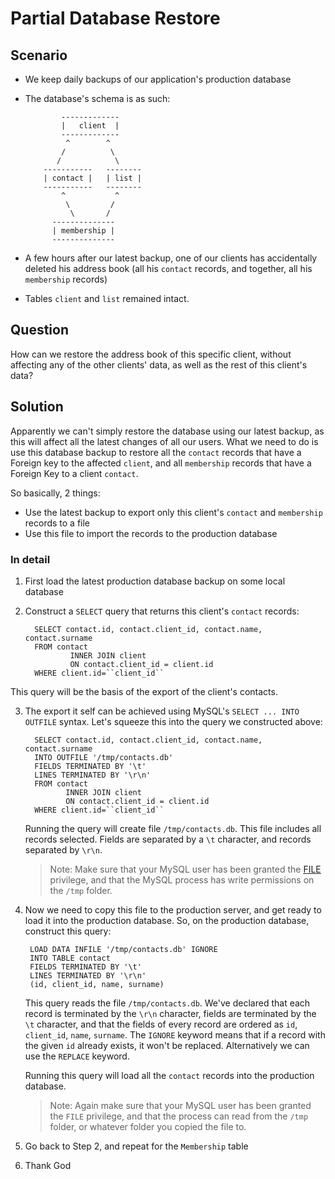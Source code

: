 # Partial Database Restore

## Scenario

* We keep daily backups of our application's production database
* The database's schema is as such:

              -------------
              |   client  |
              -------------
               ^        ^
              /          \
             /            \
          -----------   --------	     
          | contact |   | list |
          -----------   --------
              ^           ^
               \         /
                \       /
            --------------	    
            | membership |
            --------------	    

* A few hours after our latest backup, one of our clients has accidentally deleted his address book (all his ``contact`` records, and together, all his ``membership`` records)
* Tables ``client`` and ``list`` remained intact.

## Question

How can we restore the address book of this specific client, without affecting any of the other clients' data, as well as the rest of this client's data?

## Solution

Apparently we can't simply restore the database using our latest backup, as this will affect all the latest changes of all our users. What we need to do is use this database backup to restore all the ``contact`` records that have a Foreign key to the affected ``client``, and all ``membership`` records that have a Foreign Key to a client ``contact``.

So basically, 2 things:

* Use the latest backup to export only this client's ``contact`` and ``membership`` records to a file
* Use this file to import the records to the production database

### In detail

1. First load the latest production database backup on some local database
2. Construct a ``SELECT`` query that returns this client's ``contact`` records:
       
         SELECT contact.id, contact.client_id, contact.name, contact.surname 
         FROM contact 
                 INNER JOIN client 
                 ON contact.client_id = client.id
         WHERE client.id=``client_id``

  This query will be the basis of the export of the client's contacts. 

3. The export it self can be achieved using MySQL's ``SELECT ... INTO OUTFILE`` syntax. Let's squeeze this into the query we constructed above:

         SELECT contact.id, contact.client_id, contact.name, contact.surname
         INTO OUTFILE '/tmp/contacts.db'
         FIELDS TERMINATED BY '\t'
         LINES TERMINATED BY '\r\n'
         FROM contact 
                INNER JOIN client 
                ON contact.client_id = client.id
         WHERE client.id=``client_id``

   Running the query will create file ``/tmp/contacts.db``. This file includes all records selected. Fields are separated by a ``\t`` character, and records separated by ``\r\n``.

   > Note: Make sure that your MySQL user has been granted the [FILE](http://dev.mysql.com/doc/refman/5.1/en/privileges-provided.html#priv_file) privilege, and that the MySQL process has write permissions on the ``/tmp`` folder.

4. Now we need to copy this file to the production server, and get ready to load it into the production database. So, on the production database, construct this query:

        LOAD DATA INFILE '/tmp/contacts.db' IGNORE 
        INTO TABLE contact  
        FIELDS TERMINATED BY '\t'  
        LINES TERMINATED BY '\r\n' 
        (id, client_id, name, surname)

   This query reads the file ``/tmp/contacts.db``. We've declared that each record is terminated by the ``\r\n`` character, fields are terminated by the ``\t`` character, and that the fields of every record are ordered as ``id``, ``client_id``, ``name``, ``surname``. The ``IGNORE`` keyword means that if a record with the given ``id`` already exists, it won't be replaced. Alternatively we can use the ``REPLACE`` keyword.

   Running this query will load all the ``contact`` records into the production database.

   > Note: Again make sure that your MySQL user has been granted the ``FILE`` privilege, and that the process can read from the ``/tmp`` folder, or whatever folder you copied the file to.

5. Go back to Step 2, and repeat for the ``Membership`` table

6. Thank God



